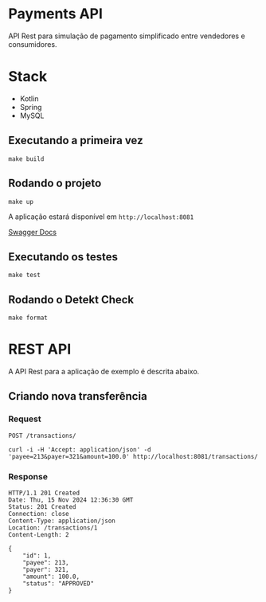 # Payments API
API Rest para simulação de pagamento simplificado entre vendedores e consumidores.

# Stack
- Kotlin 
- Spring 
- MySQL

## Executando a primeira vez

    make build

## Rodando o projeto

    make up

A aplicação estará disponível em `http://localhost:8081` 

[Swagger Docs](http://localhost:8081/swagger-ui/index.html)

## Executando os testes

    make test

## Rodando o Detekt Check
    
    make format

# REST API

A API Rest para a aplicação de exemplo é descrita abaixo.

## Criando nova transferência

### Request

`POST /transactions/`

    curl -i -H 'Accept: application/json' -d 'payee=213&payer=321&amount=100.0' http://localhost:8081/transactions/

### Response

    HTTP/1.1 201 Created
    Date: Thu, 15 Nov 2024 12:36:30 GMT
    Status: 201 Created
    Connection: close
    Content-Type: application/json
    Location: /transactions/1
    Content-Length: 2

    {
        "id": 1,
        "payee": 213,
        "payer": 321,
        "amount": 100.0,
        "status": "APPROVED"
    }

